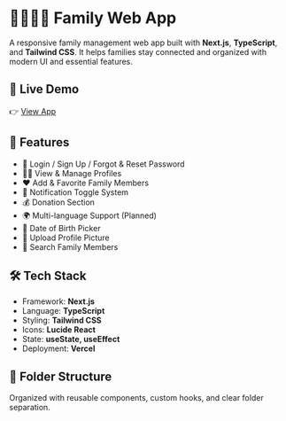 # 👨‍👩‍👧‍👦 Family Web App

A responsive family management web app built with **Next.js**, **TypeScript**, and **Tailwind CSS**. It helps families stay connected and organized with modern UI and essential features.

## 🔗 Live Demo
👉 [View App](https://family-web-app-olive.vercel.app)

## 🌟 Features
- 👤 Login / Sign Up / Forgot & Reset Password
- 🧑‍💼 View & Manage Profiles
- ❤️ Add & Favorite Family Members
- 🔔 Notification Toggle System
- 💰 Donation Section
- 🌍 Multi-language Support (Planned)
- 📅 Date of Birth Picker
- 📸 Upload Profile Picture
- 🔎 Search Family Members

## 🛠️ Tech Stack
- Framework: **Next.js**
- Language: **TypeScript**
- Styling: **Tailwind CSS**
- Icons: **Lucide React**
- State: **useState, useEffect**
- Deployment: **Vercel**

## 📁 Folder Structure
Organized with reusable components, custom hooks, and clear folder separation.

